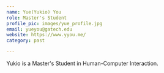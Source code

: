 ```yaml
---
name: Yue(Yukio) You
role: Master's Student
profile_pic: images/yue_profile.jpg
email: yueyou@gatech.edu
website: https://www.yyou.me/
category: past

---
```


Yukio is a Master's Student in Human-Computer Interaction.
